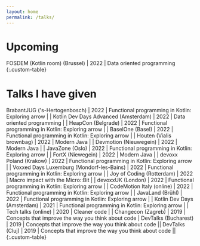 ```yaml
---
layout: home
permalink: /talks/
---
```


<style>
.custom-table, th, td {
	border: 0px solid;
}
tr:nth-child(odd) {background-color: #B0C4DE;}

</style>
# Upcoming

FOSDEM (Kotlin room) (Brussel)		| 2022 | Data oriented programming
{:.custom-table}

# Talks I have given

BrabantJUG ('s-Hertogenbosch)				| 2022 | Functional programming in Kotlin: Exploring arrow 	|																										| <a href="https://tiesvandeven.gitlab.io/fpinarrow/" target="_blank" class="fa-solid fa-chalkboard"></a>
Kotlin Dev Days Advanced (Amsterdam)		| 2022 | Data oriented programming							| <a href="https://www.youtube.com/watch?v=ixLMO4iPIHo" target="_blank" class="fa-solid fa-video"></a>	| <a href="https://tiesvandeven.gitlab.io/dop/" target="_blank" class="fa-solid fa-chalkboard"></a>
HeapCon (Belgrade) 							| 2022 | Functional programming in Kotlin: Exploring arrow 	|																										| <a href="https://tiesvandeven.gitlab.io/fpinarrow/" target="_blank" class="fa-solid fa-chalkboard"></a>
BaselOne (Basel)							| 2022 | Functional programming in Kotlin: Exploring arrow 	|																										| <a href="https://tiesvandeven.gitlab.io/fpinarrow/" target="_blank" class="fa-solid fa-chalkboard"></a>
Houten (Vialis brownbag)					| 2022 | Modern Java 										| 																										| <a href="https://tiesvandeven.gitlab.io/futureofjava/#/" target="_blank" class="fa-solid fa-chalkboard"	></a>
Devmotion (Nieuwegein)						| 2022 | Modern Java 										| 																										| <a href="https://tiesvandeven.gitlab.io/futureofjava/#/" target="_blank" class="fa-solid fa-chalkboard"	></a>
JavaZone (Oslo)								| 2022 | Functional programming in Kotlin: Exploring arrow	| <a href="https://vimeo.com/748031479" target="_blank" class="fa-solid fa-video"></a> | <a href="https://tiesvandeven.gitlab.io/fpinarrow/" target="_blank" class="fa-solid fa-chalkboard"></a>
FortX (Niewegein)							| 2022 | Modern Java 										| 																										| <a href="https://tiesvandeven.gitlab.io/futureofjava/#/" target="_blank" class="fa-solid fa-chalkboard"	></a>
devoxx Poland (Krakow)						| 2022 | Functional programming in Kotlin: Exploring arrow 	| <a href="https://www.youtube.com/watch?v=F_sAKqzjsts" target="_blank" class="fa-solid fa-video"></a>	| <a href="https://tiesvandeven.gitlab.io/fpinarrow/" target="_blank" class="fa-solid fa-chalkboard"></a>
Voxxed Days Luxemburg (Mondorf-les-Bains)	| 2022 | Functional programming in Kotlin: Exploring arrow	| <a href="https://www.youtube.com/watch?v=xxePZQlNyYY" target="_blank" class="fa-solid fa-video"></a> 	| <a href="https://tiesvandeven.gitlab.io/fpinarrow/" target="_blank" class="fa-solid fa-chalkboard"></a>
Joy of Coding (Rotterdam)					| 2022 | Macro impact with the Micro::Bit 					| 																										| <a href="https://tiesvandeven.gitlab.io/macro-impact-with-microbit/#/" target="_blank" class="fa-solid fa-chalkboard"></a>
devoxxUK (London)							| 2022 | Functional programming in Kotlin: Exploring arrow 	| <a href="https://www.youtube.com/watch?v=eFheAErqJzA" target="_blank" class="fa-solid fa-video"></a> 	| <a href="https://tiesvandeven.gitlab.io/fpinarrow/" target="_blank" class="fa-solid fa-chalkboard"></a>
CodeMotion Italy (online)					| 2022 | Functional programming in Kotlin: Exploring arrow 	|																										| <a href="https://tiesvandeven.gitlab.io/fpinarrow/" target="_blank" class="fa-solid fa-chalkboard"></a>
JavaLand (Brühl)							| 2022 | Functional programming in Kotlin: Exploring arrow 	|																										| <a href="https://tiesvandeven.gitlab.io/fpinarrow/" target="_blank" class="fa-solid fa-chalkboard"></a>
Kotlin Dev Days (Amsterdam) 				| 2021 | Functional programming in Kotlin: Exploring arrow 	| <a href="https://www.youtube.com/watch?v=Wojgv2MeMGU" target="_blank" class="fa-solid fa-video"></a>	| <a href="https://tiesvandeven.gitlab.io/fpinarrow/" target="_blank" class="fa-solid fa-chalkboard"></a>
Tech talks (online)							| 2020 | Cleaner code 										| <a href="https://youtu.be/k_BOlvkJrVg?t=2703" target="_blank" class="fa-solid fa-video"></a> 			| <a href="https://tiesvandeven.gitlab.io/techtalkskeynote/" target="_blank" class="fa-solid fa-chalkboard"></a>
Changecon (Zagreb)							| 2019 | Concepts that improve the way you think about code | <a href="https://www.youtube.com/watch?v=zcohV-P_9B8" target="_blank" class="fa-solid fa-video"></a>
DevTalks (Bucharest)						| 2019 | Concepts that improve the way you think about code	||
DevTalks (Cluj)								| 2019 | Concepts that improve the way you think about code	||
{:.custom-table}